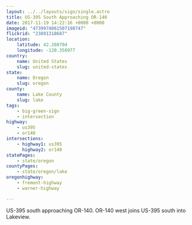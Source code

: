```yaml
---
layout: ../../layouts/sign/single.astro
title: US-395 South Approaching OR-140
date: 2017-11-19 14:22:16 +0000 +0000
imageid: "4739974061507198747"
flickrid: "23891318687"
location:
    latitude: 42.260704
    longitude: -120.358977
country:
    name: United States
    slug: united-states
state:
    name: Oregon
    slug: oregon
county:
    name: Lake County
    slug: lake
tags:
    - big-green-sign
    - intersection
highway:
    - us395
    - or140
intersections:
    - highway1: us395
      highway2: or140
statePages:
    - state/oregon
countyPages:
    - state/oregon/lake
oregonhighway:
    - fremont-highway
    - warner-highway

---
```

US-395 south approaching OR-140.  OR-140 west joins US-395 south into Lakeview.